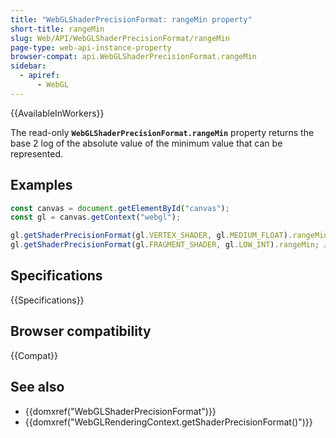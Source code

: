```yaml
---
title: "WebGLShaderPrecisionFormat: rangeMin property"
short-title: rangeMin
slug: Web/API/WebGLShaderPrecisionFormat/rangeMin
page-type: web-api-instance-property
browser-compat: api.WebGLShaderPrecisionFormat.rangeMin
sidebar:
  - apiref:
      - WebGL
---
```


{{AvailableInWorkers}}

The read-only **`WebGLShaderPrecisionFormat.rangeMin`** property returns the base 2 log of the absolute value of the minimum value that can be represented.

## Examples

```js
const canvas = document.getElementById("canvas");
const gl = canvas.getContext("webgl");

gl.getShaderPrecisionFormat(gl.VERTEX_SHADER, gl.MEDIUM_FLOAT).rangeMin; // 127
gl.getShaderPrecisionFormat(gl.FRAGMENT_SHADER, gl.LOW_INT).rangeMin; // 24
```

## Specifications

{{Specifications}}

## Browser compatibility

{{Compat}}

## See also

- {{domxref("WebGLShaderPrecisionFormat")}}
- {{domxref("WebGLRenderingContext.getShaderPrecisionFormat()")}}

